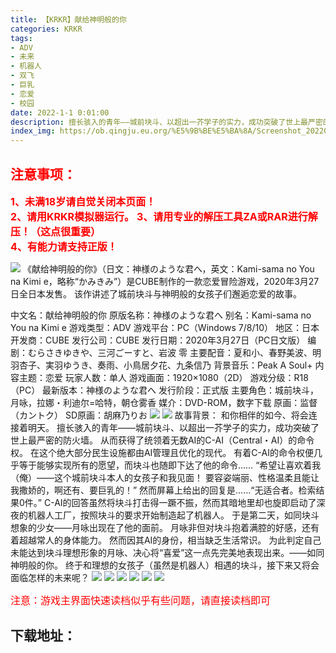 ```yaml
---
title: 【KRKR】献给神明般的你
categories: KRKR
tags:
- ADV
- 未来
- 机器人
- 双飞
- 巨乳
- 恋爱
- 校园
date: 2022-1-1 0:01:00
description: 擅长骇入的青年——城前块斗、以超出一芥学子的实力，成功突破了世上最严密的防火墙。从而获得了统领着无数AI的C-AI（Central・AI）的命令权。在这个绝大部分民生设施都由AI管理且优化的现代。有着C-AI的命令权便几乎等于能够实现所有的愿望，而块斗也随即下达了他的命令……
index_img: https://ob.qingju.eu.org/%E5%9B%BE%E5%BA%8A/Screenshot_20220202_094212_org.tvp.kirikiri2_free_10309.webp
---
```

## <font color=#FF0000 >注意事项：</font>  
<font color=#FF0000 size=3><b>1、未满18岁请自觉关闭本页面！            
2、请用KRKR模拟器运行。
3、请用专业的解压工具ZA或RAR进行解压！（这点很重要）             
4、有能力请支持正版！</b></font>   

![](https://ob.qingju.eu.org/%E5%9B%BE%E5%BA%8A/Screenshot_20220202_094212_org.tvp.kirikiri2_free_10309.webp)
《献给神明般的你》（日文：神様のような君へ，英文：Kami-sama no You na Kimi e，略称“かみきみ”）是CUBE制作的一款恋爱冒险游戏，2020年3月27日全日本发售。
该作讲述了城前块斗与神明般的女孩子们邂逅恋爱的故事。

中文名：献给神明般的你
原版名称：神様のような君へ
别名：Kami-sama no You na Kimi e
游戏类型：ADV
游戏平台：PC（Windows 7/8/10）
地区：日本
开发商：CUBE
发行公司：CUBE
发行日期：2020年3月27日（PC日文版）
编剧：むらさきゆきや、三河ごーすと、岩波 零
主要配音：夏和小、春野美波、明羽杏子、実羽ゆうき、奏雨、小鳥居夕花、九条信乃
背景音乐：Peak A Soul+
内容主题：恋爱
玩家人数：单人
游戏画面：1920×1080（2D）
游戏分级：R18（PC）
最新版本：神様のような君へ
发行阶段：正式版
主要角色：城前块斗，月咏，拉娜・利迪尔=哈特，朝仓雾香
媒介：DVD-ROM，数字下载
原画：监督（カントク）
SD原画：胡麻乃りお
![](https://ob.qingju.eu.org/%E5%9B%BE%E5%BA%8A/Screenshot_20220202_093751_org.tvp.kirikiri2_free_10309.webp)
![](https://ob.qingju.eu.org/%E5%9B%BE%E5%BA%8A/Screenshot_20220202_093822_org.tvp.kirikiri2_free_10309.webp)
故事背景：
和你相伴的如今、将会连接着明天。
擅长骇入的青年——城前块斗、以超出一芥学子的实力，成功突破了世上最严密的防火墙。
从而获得了统领着无数AI的C-AI（Central・AI）的命令权。
在这个绝大部分民生设施都由AI管理且优化的现代。
有着C-AI的命令权便几乎等于能够实现所有的愿望，而块斗也随即下达了他的命令……
“希望让喜欢着我（俺）——这个城前块斗本人的女孩子和我见面！
要容姿端丽、性格温柔且能让我撒娇的，啊还有、要巨乳的！”
然而屏幕上给出的回复是……“无适合者。检索结果0件。”
C-AI的回答虽然将块斗打击得一蹶不振，然而其暗地里却也旋即启动了深夜的机器人工厂，按照块斗的要求开始制造起了机器人。
于是第二天，如同块斗想象的少女——月咏出现在了他的面前。
月咏非但对块斗抱着满腔的好感，还有着超越常人的身体能力。
然而因其AI的身份，相当缺乏生活常识。
为此判定自己未能达到块斗理想形象的月咏、决心将“喜爱”这一点先完美地表现出来。——如同神明般的你。
终于和理想的女孩子（虽然是机器人）相遇的块斗，接下来又将会面临怎样的未来呢？
![](https://ob.qingju.eu.org/%E5%9B%BE%E5%BA%8A/Screenshot_20220202_093650_org.tvp.kirikiri2_free_10309.webp)
![](https://ob.qingju.eu.org/%E5%9B%BE%E5%BA%8A/Screenshot_20220202_093643_org.tvp.kirikiri2_free_10309.webp)
![](https://ob.qingju.eu.org/%E5%9B%BE%E5%BA%8A/Screenshot_20220202_093614_org.tvp.kirikiri2_free_10309.webp)
![](https://ob.qingju.eu.org/%E5%9B%BE%E5%BA%8A/Screenshot_20220202_093558_org.tvp.kirikiri2_free_10309.webp)
![](https://ob.qingju.eu.org/%E5%9B%BE%E5%BA%8A/Screenshot_20220202_093553_org.tvp.kirikiri2_free_10309.webp)
![](https://ob.qingju.eu.org/%E5%9B%BE%E5%BA%8A/Screenshot_20220202_093546_org.tvp.kirikiri2_free_10309.webp)


<font color=#FF0000 size=3>注意：游戏主界面快速读档似乎有些问题，请直接读档即可</font>

## 下载地址：
